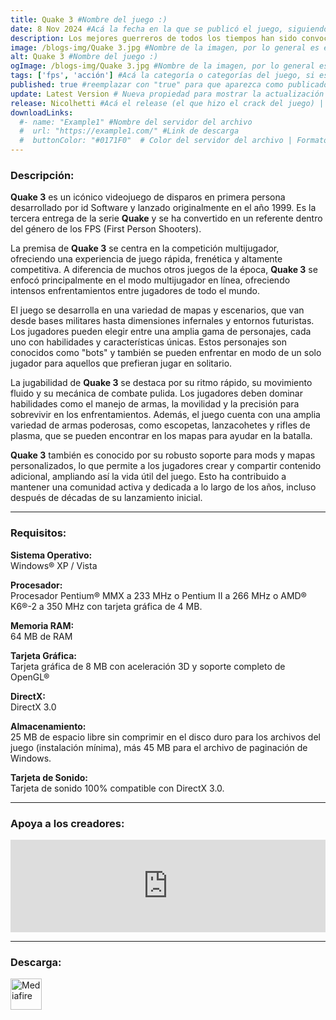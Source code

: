 ```yaml
---
title: Quake 3 #Nombre del juego :)
date: 8 Nov 2024 #Acá la fecha en la que se publicó el juego, siguiendo este formato: Dia "30", Mes "Oct", Año "2024" = como debe quedar: 30 Oct 2024
description: Los mejores guerreros de todos los tiempos han sido convocados para combatir y entretener a una antigua raza alienígena. Empuña diversas armas y potenciadores, y lucha por la gloria contra combatientes despiadados en este frenético FPS para uno o varios jugadores. #Acá una mini descripción del juego
image: /blogs-img/Quake 3.jpg #Nombre de la imagen, por lo general es exactamente el mismo nombre que el juego excluyendo lo ":" (Dos puntos)
alt: Quake 3 #Nombre del juego :)
ogImage: /blogs-img/Quake 3.jpg #Nombre de la imagen, por lo general es exactamente el mismo nombre que el juego excluyendo lo ":" (Dos puntos)
tags: ['fps', 'acción'] #Acá la categoría o categorías del juego, si es más de una se coloca en este formato: ['categoría1', 'categoría2']
published: true #reemplazar con "true" para que aparezca como publicado
update: Latest Version # Nueva propiedad para mostrar la actualización | Formato: v1.0.0
release: Nicolhetti #Acá el release (el que hizo el crack del juego) | Formato: Nicolhetti
downloadLinks:
  #- name: "Example1" #Nombre del servidor del archivo
  #  url: "https://example1.com/" #Link de descarga
  #  buttonColor: "#0171F0"  # Color del servidor del archivo | Formato hexadecimal | MediaFire: #0171F0 | Buzzheavier: #FF6600 |
---
```


<!--En VSCode seleccionando una palabra, por ejemplo: "Quake 3" y apretando Ctrl+F2 se seleccionan todas las palabras iguales-->

### Descripción:
**Quake 3** es un icónico videojuego de disparos en primera persona desarrollado por id Software y lanzado originalmente en el año 1999. Es la tercera entrega de la serie **Quake** y se ha convertido en un referente dentro del género de los FPS (First Person Shooters).

La premisa de **Quake 3** se centra en la competición multijugador, ofreciendo una experiencia de juego rápida, frenética y altamente competitiva. A diferencia de muchos otros juegos de la época, **Quake 3** se enfocó principalmente en el modo multijugador en línea, ofreciendo intensos enfrentamientos entre jugadores de todo el mundo.

El juego se desarrolla en una variedad de mapas y escenarios, que van desde bases militares hasta dimensiones infernales y entornos futuristas. Los jugadores pueden elegir entre una amplia gama de personajes, cada uno con habilidades y características únicas. Estos personajes son conocidos como "bots" y también se pueden enfrentar en modo de un solo jugador para aquellos que prefieran jugar en solitario.

La jugabilidad de **Quake 3** se destaca por su ritmo rápido, su movimiento fluido y su mecánica de combate pulida. Los jugadores deben dominar habilidades como el manejo de armas, la movilidad y la precisión para sobrevivir en los enfrentamientos. Además, el juego cuenta con una amplia variedad de armas poderosas, como escopetas, lanzacohetes y rifles de plasma, que se pueden encontrar en los mapas para ayudar en la batalla.

**Quake 3** también es conocido por su robusto soporte para mods y mapas personalizados, lo que permite a los jugadores crear y compartir contenido adicional, ampliando así la vida útil del juego. Esto ha contribuido a mantener una comunidad activa y dedicada a lo largo de los años, incluso después de décadas de su lanzamiento inicial.
<!--Prompt para Chat-GPT: Hazme una descripción para el juego "Quake 3" y cada que menciones "Quake 3" ponlo en negrita -->

---

### Requisitos:
**Sistema Operativo:**  
Windows® XP / Vista

**Procesador:**  
Procesador Pentium® MMX a 233 MHz o Pentium II a 266 MHz o AMD® K6®-2 a 350 MHz con tarjeta gráfica de 4 MB.

**Memoria RAM:**  
64 MB de RAM

**Tarjeta Gráfica:**  
Tarjeta gráfica de 8 MB con aceleración 3D y soporte completo de OpenGL®

**DirectX:**  
DirectX 3.0

**Almacenamiento:**  
25 MB de espacio libre sin comprimir en el disco duro para los archivos del juego (instalación mínima), más 45 MB para el archivo de paginación de Windows.

**Tarjeta de Sonido:**  
Tarjeta de sonido 100% compatible con DirectX 3.0.

<!--Si falta o sobra un requisito se quita o se agrega manteniendo el mismo formato-->

---

### Apoya a los creadores:
<iframe src="https://store.steampowered.com/widget/2200/" frameborder="0" style="background-color: transparent; width: 100% !important; aspect-ratio: 646 / 190;"></iframe>

<!--Reemplazar los numeros (AppID) del juego (en este caso 2668510) por el numero (AppID) correspondiente con el juego a publicar-->
<!--El AppID se encuentra en la URL del Juego en Steam-->

---

### Descarga:

[<img src="https://gist.github.com/cxmeel/0dbc95191f239b631c3874f4ccf114e2/raw/download.svg" alt="Mediafire" height="50" />](https://www.mediafire.com/file/w3h46qtil1gqds0/Quake+III.zip/file)

<!-- # se debe reemplazar por el link de descarga-->

<!--NOMBRE-DEL-SERVICIO se debe reemplazar por el servicio donde está subido el juego-->